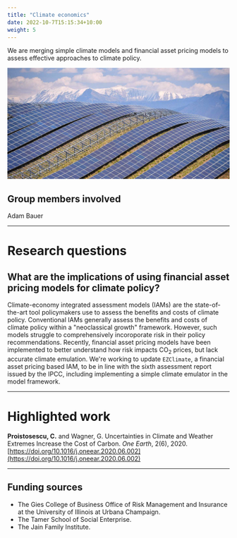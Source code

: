 ```yaml
---
title: "Climate economics"
date: 2022-10-7T15:15:34+10:00
weight: 5
---
```


We are merging simple climate models and financial asset pricing models to assess effective approaches to climate policy.

![Solar Panels](/images/climate-econ-header.jpg)

## Group members involved
Adam Bauer

---

# Research questions

## What are the implications of using financial asset pricing models for climate policy?

Climate-economy integrated assessment models (IAMs) are the state-of-the-art tool policymakers use to assess the benefits and costs of climate policy. Conventional IAMs generally assess the benefits and costs of climate policy within a "neoclassical growth" framework. However, such models struggle to comprehensively incoroporate risk in their policy recommendations. Recently, financial asset pricing models have been implemented to better understand how risk impacts CO<sub>2</sub> prices, but lack accurate climate emulation. We're working to update `EZClimate`, a financial asset pricing based IAM, to be in line with the sixth assessment report issued by the IPCC, including implementing a simple climate emulator in the model framework.

---

# Highlighted work

**Proistosescu, C.** and Wagner, G. Uncertainties in Climate and Weather Extremes Increase the Cost of Carbon. _One Earth_, 2(6), 2020. [https://doi.org/10.1016/j.oneear.2020.06.002](https://doi.org/10.1016/j.oneear.2020.06.002)

---

## Funding sources
- The Gies College of Business Office of Risk Management and Insurance at the University of Illinois at Urbana Champaign.
- The Tamer School of Social Enterprise.
- The Jain Family Institute. 
